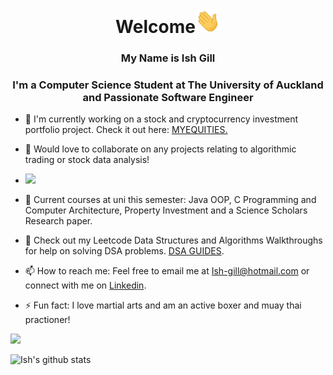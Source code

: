 <h1 align="center">Welcome<img src="https://raw.githubusercontent.com/ABSphreak/ABSphreak/master/gifs/Hi.gif" width="40px" />
<h3 align="center">My Name is Ish Gill</h3>
<h3 align="center">I'm a Computer Science Student at The University of Auckland and Passionate Software Engineer</h3>

- 🔭 I'm currently working on a stock and cryptocurrency investment portfolio project. Check it out here: [MYEQUITIES.](https://github.com/IshGill/MYEQUITIES)
- 👯 Would love to collaborate on any projects relating to algorithmic trading or stock data analysis! 
- <img src="https://user-images.githubusercontent.com/57751792/110103018-51147500-7e0a-11eb-8e31-ebd7d9e9178d.png" width="300px" />

- 🌱 Current courses at uni this semester: Java OOP, C Programming and Computer Architecture, Property Investment and a Science Scholars Research paper. 
- 💬 Check out my Leetcode Data Structures and Algorithms Walkthroughs for help on solving DSA problems. [DSA GUIDES](https://github.com/IshGill/MYEQUITIES).
- 📫 How to reach me: Feel free to email me at Ish-gill@hotmail.com or connect with me on [Linkedin](https://www.linkedin.com/in/ishgill/).

- ⚡ Fun fact: I love martial arts and am an active boxer and muay thai practioner! 
<img src="https://i.imgur.com/f8ug4xe.gif" width = "335px">


![Ish's github stats](https://github-readme-stats.vercel.app/api?username=IshGill&show_icons=true&theme=cobalt)
